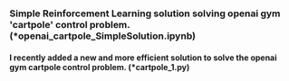 ### Simple Reinforcement Learning solution solving openai gym 'cartpole' control problem. (*openai_cartpole_SimpleSolution.ipynb)

#### I recently added a new and more efficient solution to solve the openai gym cartpole control problem. (*cartpole_1.py)
